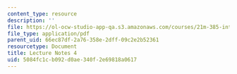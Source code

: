 ```yaml
---
content_type: resource
description: ''
file: https://ol-ocw-studio-app-qa.s3.amazonaws.com/courses/21m-385-interactive-music-systems-fall-2016/5084fc1cb092d0ae340f2e69818a0617_MIT21M_385F16_L4.pdf
file_type: application/pdf
parent_uid: 66ec87df-2a76-358e-2dff-09c2e2b52361
resourcetype: Document
title: Lecture Notes 4
uid: 5084fc1c-b092-d0ae-340f-2e69818a0617
---
```

